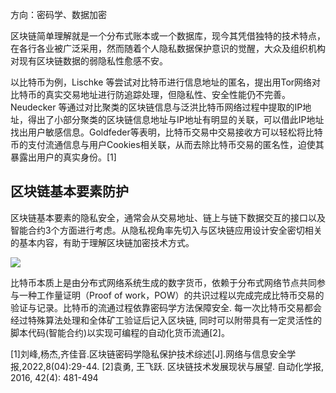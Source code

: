 方向：密码学、数据加密

区块链简单理解就是一个分布式账本或一个数据库，现今其凭借独特的技术特点，在各行各业被广泛采用，然而随着个人隐私数据保护意识的觉醒，大众及组织机构对现有区块链数据的弱隐私性愈感不安。

以比特币为例，Lischke 等尝试对比特币进行信息地址的匿名，提出用Tor网络对比特币的真实交易地址进行防追踪处理，但隐私性、安全性能仍不完善。Neudecker 等通过对比聚类的区块链信息与泛洪比特币网络过程中提取的IP地址，得出了小部分聚类的区块链信息地址与IP地址有明显的关联，可以借此IP地址找出用户敏感信息。Goldfeder等表明，比特币交易中交易接收方可以轻松将比特币的支付流通信息与用户Cookies相关联，从而去除比特币交易的匿名性，迫使其暴露出用户的真实身份。[1]

## 区块链基本要素防护

区块链基本要素的隐私安全，通常会从交易地址、链上与链下数据交互的接口以及智能合约3个方面进行考虑。从隐私视角率先切入与区块链应用设计安全密切相关的基本内容，有助于理解区块链加密技术方式。


![](https://raw.githubusercontent.com/Anlieh/PicBucket/master/202209220956470.png)


比特币本质上是由分布式网络系统生成的数字货币，依赖于分布式网络节点共同参与一种工作量证明（Proof of work，POW）的共识过程以完成完成比特币交易的验证与记录。比特币的流通过程依靠密码学方法保障安全. 每一次比特币交易都会经过特殊算法处理和全体矿工验证后记入区块链, 同时可以附带具有一定灵活性的脚本代码(智能合约)以实现可编程的自动化货币流通[2]。



[1]刘峰,杨杰,齐佳音.区块链密码学隐私保护技术综述[J].网络与信息安全学报,2022,8(04):29-44.
[2]袁勇, 王飞跃. 区块链技术发展现状与展望. 自动化学报, 2016, 42(4): 481-494

